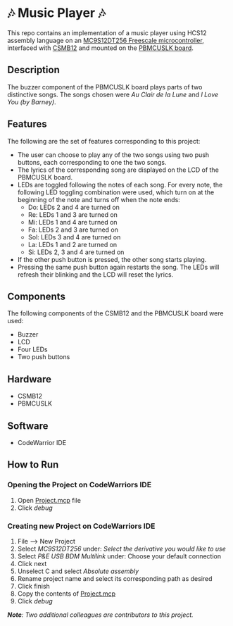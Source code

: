 # 🎶 Music Player 🎶
This repo contains an implementation of a music player using HCS12 assembly language on an [MC9S12DT256 Freescale microcontroller](https://html.alldatasheet.com/html-pdf/126901/FREESCALE/MC9S12DT256/490/1/MC9S12DT256.html), interfaced with [CSMB12](https://www.axman.com/content/csmb12-module) and mounted on the [PBMCUSLK board](https://www.nxp.com/pages/mcu-project-board:PBMCUSLK).

## Description 
The buzzer component of the PBMCUSLK board plays parts of two distinctive songs. The songs chosen were *Au Clair de la Lune* and *I Love You (by Barney)*. 

## Features
The following are the set of features corresponding to this project:
- The user can choose to play any of the two songs using two push buttons, each corresponding to one the two songs.
- The lyrics of the corresponding song are displayed on the LCD of the PBMCUSLK board. 
- LEDs are toggled following the notes of each song. For every note, the following LED toggling combination were used, which turn on at the beginning of the note and turns off when the note ends:
  - Do: LEDs 2 and 4 are turned on
  - Re: LEDs 1 and 3 are turned on
  - Mi: LEDs 1 and 4 are turned on
  - Fa: LEDs 2 and 3 are turned on
  - Sol: LEDs 3 and 4 are turned on
  - La: LEDs 1 and 2 are turned on
  - Si: LEDs 2, 3 and 4 are turned on
- If the other push button is pressed, the other song starts playing.
- Pressing the same push button again restarts the song. The LEDs will refresh their blinking and the LCD will reset the lyrics. 

## Components
The following components of the CSMB12 and the PBMCUSLK board were used:
- Buzzer
- LCD
- Four LEDs
- Two push buttons

## Hardware
- CSMB12 
- PBMCUSLK

## Software 
- CodeWarrior IDE

## How to Run
### Opening the Project on CodeWarriors IDE
1. Open [Project.mcp](Project.mcp) file
2. Click *debug*
### Creating new Project on CodeWarriors IDE
1. File --> New Project
2. Select *MC9S12DT256* under: *Select the derivative you would like to use*
3. Select *P&E USB BDM Multilink* under: Choose your default connection
4. Click next
5. Unselect C and select *Absolute assembly*
6. Rename project name and select its corresponding path as desired
7. Click finish
8. Copy the contents of [Project.mcp](Project.mcp)
9. Click *debug*
 
***Note**: Two additional colleagues are contributors to this project.*
